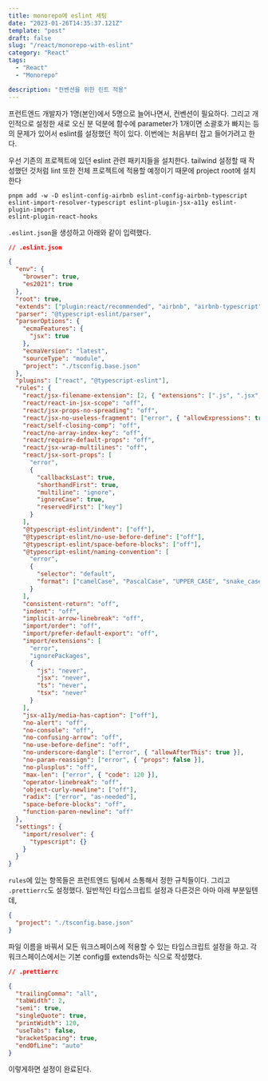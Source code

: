```yaml
---
title: monorepo에 eslint 세팅
date: "2023-01-26T14:35:37.121Z"
template: "post"
draft: false
slug: "/react/monorepo-with-eslint"
category: "React"
tags:
  - "React"
  - "Monorepo"

description: "컨벤션을 위한 린트 적용"
---
```


프런트엔드 개발자가 1명(본인)에서 5명으로 늘어나면서, 컨벤션이 필요하다. 그리고 개인적으로 설정한 새로 오신 분 덕분에 함수에 parameter가 1개이면 소괄호가 빠지는 등의 문제가 있어서 eslint를 설정했던 적이 있다. 이번에는 처음부터 잡고 들어가려고 한다. 

우선 기존의 프로젝트에 있던 eslint 관련 패키지들을 설치한다. tailwind 설정할 때 작성했던 것처럼 lint 또한 전체 프로젝트에 적용할 예정이기 때문에 project root에 설치한다

```npm
pnpm add -w -D eslint-config-airbnb eslint-config-airbnb-typescript eslint-import-resolver-typescript eslint-plugin-jsx-a11y eslint-plugin-import  
eslint-plugin-react-hooks
```

`.eslint.json`을 생성하고 아래와 같이 입력했다. 

```json
// .eslint.json

{
  "env": {
    "browser": true,
    "es2021": true
  },
  "root": true,
  "extends": ["plugin:react/recommended", "airbnb", "airbnb-typescript"],
  "parser": "@typescript-eslint/parser",
  "parserOptions": {
    "ecmaFeatures": {
      "jsx": true
    },
    "ecmaVersion": "latest",
    "sourceType": "module",
    "project": "./tsconfig.base.json"
  },
  "plugins": ["react", "@typescript-eslint"],
  "rules": {
    "react/jsx-filename-extension": [2, { "extensions": [".js", ".jsx", ".ts", ".tsx"] }],
    "react/react-in-jsx-scope": "off",
    "react/jsx-props-no-spreading": "off",
    "react/jsx-no-useless-fragment": ["error", { "allowExpressions": true }],
    "react/self-closing-comp": "off",
    "react/no-array-index-key": "off",
    "react/require-default-props": "off",
    "react/jsx-wrap-multilines": "off",
    "react/jsx-sort-props": [
      "error",
      {
        "callbacksLast": true,
        "shorthandFirst": true,
        "multiline": "ignore",
        "ignoreCase": true,
        "reservedFirst": ["key"]
      }
    ],
    "@typescript-eslint/indent": ["off"],
    "@typescript-eslint/no-use-before-define": ["off"],
    "@typescript-eslint/space-before-blocks": ["off"],
    "@typescript-eslint/naming-convention": [
      "error",
      {
        "selector": "default",
        "format": ["camelCase", "PascalCase", "UPPER_CASE", "snake_case"]
      }
    ],
    "consistent-return": "off",
    "indent": "off",
    "implicit-arrow-linebreak": "off",
    "import/order": "off",
    "import/prefer-default-export": "off",
    "import/extensions": [
      "error",
      "ignorePackages",
      {
        "js": "never",
        "jsx": "never",
        "ts": "never",
        "tsx": "never"
      }
    ],
    "jsx-a11y/media-has-caption": ["off"],
    "no-alert": "off",
    "no-console": "off",
    "no-confusing-arrow": "off",
    "no-use-before-define": "off",
    "no-underscore-dangle": ["error", { "allowAfterThis": true }],
    "no-param-reassign": ["error", { "props": false }],
    "no-plusplus": "off",
    "max-len": ["error", { "code": 120 }],
    "operator-linebreak": "off",
    "object-curly-newline": ["off"],
    "radix": ["error", "as-needed"],
    "space-before-blocks": "off",
    "function-paren-newline": "off"
  },
  "settings": {
    "import/resolver": {
      "typescript": {}
    }
  }
}
```

`rules`에 있는 항목들은 프런트엔드 팀에서 소통해서 정한 규칙들이다. 그리고 `.prettierrc`도 설정했다. 일반적인 타입스크립트 설정과 다른것은 아마 아래 부분일텐데,

```json
{
  "project": "./tsconfig.base.json"
}
```

파일 이름을 바꿔서 모든 워크스페이스에 적용할 수 있는 타입스크립트 설정을 하고. 각 워크스페이스에서는 기본 config를 extends하는 식으로 작성했다. 

```json
// .prettierrc

{
  "trailingComma": "all",
  "tabWidth": 2,
  "semi": true,
  "singleQuote": true,
  "printWidth": 120,
  "useTabs": false,
  "bracketSpacing": true,
  "endOfLine": "auto"
}
```

이렇게하면 설정이 완료된다.
